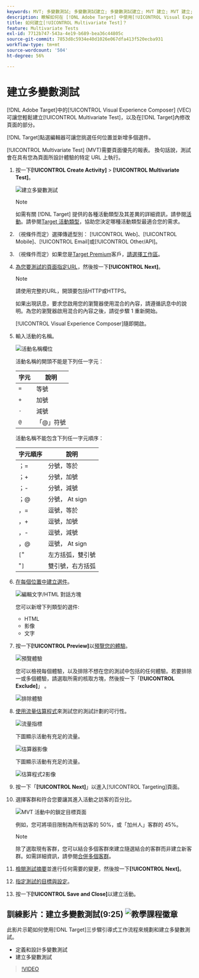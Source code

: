 ```yaml
---
keywords: MVT; 多變數測試; 多變數測試建立; 多變數測試建立; MVT 建立; MVT 建立; MVT 如何; 多變數測試如何
description: 瞭解如何在 [!DNL Adobe Target] 中使用[!UICONTROL Visual Experience Composer] (VEC)來建立[!UICONTROL Multivariate Test] (MVT)。
title: 如何建立[!UICONTROL Multivariate Test]？
feature: Multivariate Tests
exl-id: 7712b747-543a-4e19-b689-bea36c44805c
source-git-commit: 7853d8c5934e40d1026e067dfa413f520ecba931
workflow-type: tm+mt
source-wordcount: '504'
ht-degree: 56%

---
```


# 建立多變數測試

[!DNL Adobe Target]中的[!UICONTROL Visual Experience Composer] (VEC)可讓您輕鬆建立[!UICONTROL Multivariate Test]，以及在[!DNL Target]內修改頁面的部分。

[!DNL Target]點選編輯器可讓您挑選任何位置並新增多個選件。

[!UICONTROL Multivariate Test] (MVT)需要頁面優先的報表。 換句話說，測試會在具有您為頁面所設計體驗的特定 URL 上執行。

1. 按一下&#x200B;**[!UICONTROL Create Activity]** > **[!UICONTROL Multivariate Test]**。

   ![建立多變數測試](/help/main/c-activities/c-multivariate-testing/t-create-multivariate-test/assets/create-multivariate.png)

   >[!NOTE]
   >
   >如需有關 [!DNL Target] 提供的各種活動類型及其差異的詳細資訊，請參閱[活動](/help/main/c-activities/activities.md#concept_D317A95A1AB54674BA7AB65C7985BA03)。請參閱[Target 活動類型](/help/main/c-activities/target-activities-guide.md)，協助您決定哪種活動類型最適合您的需求。

1. （視條件而定）選擇傳遞型別： [!UICONTROL Web]、[!UICONTROL Mobile]、[!UICONTROL Email]或[!UICONTROL Other/API]。

1. （視條件而定）如果您是[Target Premium](/help/main/c-intro/intro.md#premium)客戶，[請選擇工作區](/help/main/administrating-target/c-user-management/property-channel/property-channel.md)。

1. [為您要測試的頁面指定URL](/help/main/c-activities/c-multivariate-testing/t-create-multivariate-test/url.md#concept_C12E4A85FF3B4E518E3110F6CF1AF9C0)，然後按一下&#x200B;**[!UICONTROL Next]**。

   >[!NOTE]
   >
   >請使用完整的URL，開頭要包括HTTP或HTTPS。

   如果出現訊息，要求您啟用您的瀏覽器使用混合的內容，請遵循訊息中的說明。為您的瀏覽器啟用混合的內容之後，請從步驟 1 重新開始。

   [!UICONTROL Visual Experience Composer]隨即開啟。

1. 輸入活動的名稱。

   ![活動名稱欄位](/help/main/c-activities/c-multivariate-testing/t-create-multivariate-test/assets/activityname.png)

   活動名稱的開頭不能是下列任一字元：

   | 字元 | 說明 |
   |--- |--- |
   | `=` | 等號 |
   | `+` | 加號 |
   | `-` | 減號 |
   | `@` | 「@」符號 |

   活動名稱不能包含下列任一字元順序：

   | 字元順序 | 說明 |
   |--- |--- |
   | ；= | 分號，等於 |
   | ；+ | 分號，加號 |
   | ；- | 分號，減號 |
   | ；@ | 分號， At sign |
   | ，= | 逗號，等於 |
   | ，+ | 逗號，加號 |
   | ，- | 逗號，減號 |
   | ，@ | 逗號， At sign |
   | `[`&quot; | 左方括弧，雙引號 |
   | &quot;`]` | 雙引號，右方括弧 |

1. [在每個位置中建立選件](/help/main/c-activities/c-multivariate-testing/t-create-multivariate-test/add-offers.md#concept_DCE6B45C30F7419B8EC17AFDEE8D8AA6)。

   ![編輯文字/HTML 對話方塊](/help/main/c-activities/c-multivariate-testing/t-create-multivariate-test/assets/editoffers.png)

   您可以新增下列類型的選件:

   * HTML
   * 影像
   * 文字

1. 按一下&#x200B;**[!UICONTROL Preview]**&#x200B;以[預覽您的體驗](/help/main/c-activities/c-multivariate-testing/t-create-multivariate-test/preview-experiences.md)。

   ![預覽體驗](/help/main/c-activities/c-multivariate-testing/t-create-multivariate-test/assets/preview-mvt.png)

   您可以檢視每個體驗，以及排除不想在您的測試中包括的任何體驗。若要排除一或多個體驗，請選取所需的核取方塊，然後按一下「**[!UICONTROL Exclude]**」 。

   ![排除體驗](/help/main/c-activities/c-multivariate-testing/t-create-multivariate-test/assets/preview-mvt-exclude.png)

1. [使用流量估算程式](/help/main/c-activities/c-multivariate-testing/t-create-multivariate-test/traffic-estimator.md#task_71AA6922AFD447EA8C5E610A78ABA714)來測試您的測試計劃的可行性。

   ![流量指標](/help/main/c-activities/c-multivariate-testing/t-create-multivariate-test/assets/mvt-traffic-indicator.png)

   下圖顯示活動有充足的流量。

   ![估算器影像](assets/estimator.png)

   下圖顯示活動有充足的流量。

   ![估算程式2影像](assets/estimator2.png)

1. 按一下「**[!UICONTROL Next]**」以進入[!UICONTROL Targeting]頁面。

1. 選擇客群和符合您要讓其進入活動之訪客的百分比。

   ![MVT 活動中的鎖定目標頁面](/help/main/c-activities/c-multivariate-testing/t-create-multivariate-test/assets/mvt_audperc.png)

   例如，您可將項目限制為所有訪客的 50%，或「加州人」客群的 45%。

   >[!NOTE]
   >
   >除了選取現有客群，您可以結合多個客群來建立隨選結合的客群而非建立新客群。如需詳細資訊，請參閱[合併多個客群](/help/main/c-target/combining-multiple-audiences.md#concept_A7386F1EA4394BD2AB72399C225981E5)。

1. [檢閱測試摘要](/help/main/c-activities/c-multivariate-testing/t-create-multivariate-test/test-summary.md#reference_971AB225963A4DC18EEB5B0E20F0A4A7)並進行任何需要的變更，然後按一下&#x200B;**[!UICONTROL Next]**。

1. [指定測試的目標與設定](/help/main/c-activities/c-multivariate-testing/t-create-multivariate-test/goals-and-settings.md#reference_B25389FD6F3A4989801E740364B089CC)。

1. 按一下&#x200B;**[!UICONTROL Save and Close]**&#x200B;以建立活動。

## 訓練影片：建立多變數測試(9:25) ![教學課程徽章](/help/main/assets/tutorial.png)

此影片示範如何使用[!DNL Target]三步驟引導式工作流程來規劃和建立多變數測試。

* 定義和設計多變數測試
* 建立多變數測試

>[!VIDEO](https://video.tv.adobe.com/v/17395)
